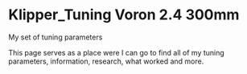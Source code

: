 # Klipper_Tuning Voron 2.4 300mm
My set of tuning parameters

This page serves as a place were I can go to find all of my tuning parameters, information, research, what worked and more.
